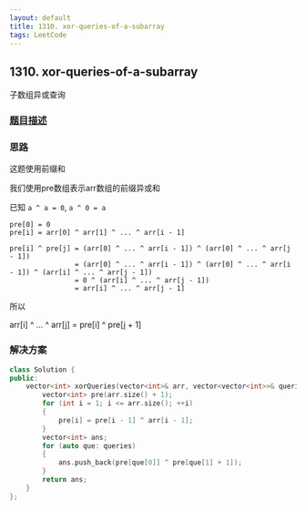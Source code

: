```yaml
---
layout: default
title: 1310. xor-queries-of-a-subarray
tags: LeetCode
---
```


## 1310. xor-queries-of-a-subarray

子数组异或查询

### [题目描述](https://leetcode-cn.com/problems/xor-queries-of-a-subarray/)

### 思路

这题使用前缀和

我们使用pre数组表示arr数组的前缀异或和

已知 `a ^ a = 0`, `a ^ 0 = a`

```
pre[0] = 0
pre[i] = arr[0] ^ arr[1] ^ ... ^ arr[i - 1]

pre[i] ^ pre[j] = (arr[0] ^ ... ^ arr[i - 1]) ^ (arr[0] ^ ... ^ arr[j - 1])
                = (arr[0] ^ ... ^ arr[i - 1]) ^ (arr[0] ^ ... ^ arr[i - 1]) ^ (arr[i] ^ ... ^ arr[j - 1])
                = 0 ^ (arr[i] ^ ... ^ arr[j - 1])
                = arr[i] ^ ... ^ arr[j - 1]
```
所以

arr[i] ^ ... ^ arr[j] = pre[i] ^ pre[j + 1]

### 解决方案

```cpp
class Solution {
public:
    vector<int> xorQueries(vector<int>& arr, vector<vector<int>>& queries) {
        vector<int> pre(arr.size() + 1);
        for (int i = 1; i <= arr.size(); ++i)
        {
            pre[i] = pre[i - 1] ^ arr[i - 1];
        }
        vector<int> ans;
        for (auto que: queries)
        {
            ans.push_back(pre[que[0]] ^ pre[que[1] + 1]);
        }
        return ans;
    }
};
```